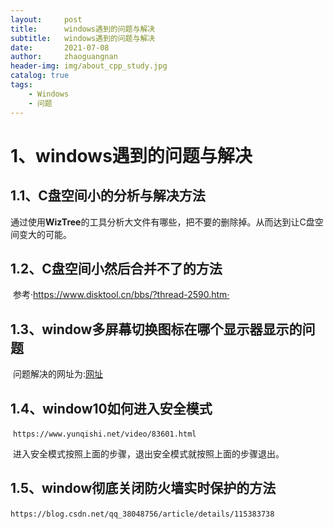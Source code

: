 ```yaml
---
layout:     post
title:      windows遇到的问题与解决
subtitle:   windows遇到的问题与解决
date:       2021-07-08
author:     zhaoguangnan
header-img: img/about_cpp_study.jpg
catalog: true
tags:
    - Windows
    - 问题
---
```


# 1、windows遇到的问题与解决
## 1.1、C盘空间小的分析与解决方法

​		通过使用**WizTree**的工具分析大文件有哪些，把不要的删除掉。从而达到让C盘空间变大的可能。
## 1.2、C盘空间小然后合并不了的方法

​		参考·https://www.disktool.cn/bbs/?thread-2590.htm·

## 1.3、window多屏幕切换图标在哪个显示器显示的问题

​	问题解决的网址为:[网址](https://answers.microsoft.com/zh-hans/windows/forum/all/%E8%BF%9E%E6%8E%A5%E6%89%A9%E5%B1%95%E5%B1%8F/874a1d4f-9c75-45ee-8af3-0d5018a3a497)

## 1.4、window10如何进入安全模式

​	`https://www.yunqishi.net/video/83601.html`

​	进入安全模式按照上面的步骤，退出安全模式就按照上面的步骤退出。

## 1.5、window彻底关闭防火墙实时保护的方法
​	`https://blog.csdn.net/qq_38048756/article/details/115383738`










​	

